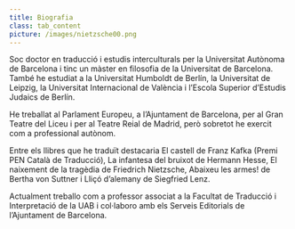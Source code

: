 ```yaml
---
title: Biografia
class: tab_content
picture: /images/nietzsche00.png
---
```


Soc doctor en traducció i estudis interculturals per la Universitat Autònoma de Barcelona i tinc un màster en filosofia de la Universitat de Barcelona. També he estudiat a la Universitat Humboldt de Berlín, la Universitat de Leipzig, la Universitat Internacional de València i l’Escola Superior d’Estudis Judaics de Berlín.

He treballat al Parlament Europeu, a l’Ajuntament de Barcelona, per al Gran Teatre del Liceu i per al Teatre Reial de Madrid, però sobretot he exercit com a professional autònom.

Entre els llibres que he traduït destacaria El castell de Franz Kafka (Premi PEN Català de Traducció), La infantesa del bruixot de Hermann Hesse, El naixement de la tragèdia de Friedrich Nietzsche, Abaixeu les armes! de Bertha von Suttner i Lliçó d’alemany de Siegfried Lenz.

Actualment treballo com a professor associat a la Facultat de Traducció i Interpretació de la UAB i col·laboro amb els Serveis Editorials de l’Ajuntament de Barcelona.